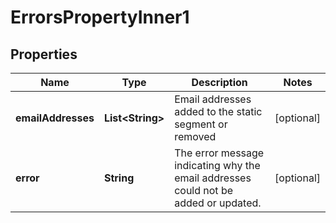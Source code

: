 

# ErrorsPropertyInner1


## Properties

| Name | Type | Description | Notes |
|------------ | ------------- | ------------- | -------------|
|**emailAddresses** | **List&lt;String&gt;** | Email addresses added to the static segment or removed |  [optional] |
|**error** | **String** | The error message indicating why the email addresses could not be added or updated. |  [optional] |



